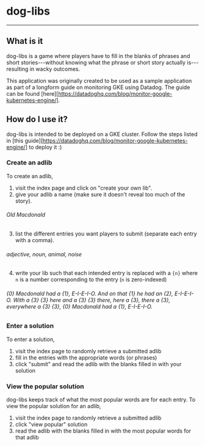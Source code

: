 # dog-libs
---

## What is it
dog-libs is a game where players have to fill in the blanks of phrases and short stories---without knowing what the phrase or short story actually is---resulting in wacky outcomes.

This application was originally created to be used as a sample application as part of a longform guide on monitoring GKE using Datadog. The guide can be found [here][https://datadoghq.com/blog/monitor-google-kubernetes-engine/].

## How do I use it?

dog-libs is intended to be deployed on a GKE cluster. Follow the steps listed in [this guide][https://datadoghq.com/blog/monitor-google-kubernetes-engine/] to deploy it :)

### Create an adlib

To create an adlib,

1. visit the index page and click on "create your own lib".
2. give your adlib a name (make sure it doesn't reveal too much of the story).
###### Old Macdonald
3. list the different entries you want players to submit (separate each entry with a comma).
###### adjective, noun, animal, noise
4. write your lib such that each intended entry is replaced with a `{n}` where `n` is a number corresponding to the entry (`n` is zero-indexed)
###### {0} Macdonald had a {1}, E-I-E-I-O. And on that {1} he had an {2}, E-I-E-I-O. With a {3} {3} here and a {3} {3} there, here a {3}, there a {3}, everywhere a {3} {3}, {0} Macdonald had a {1}, E-I-E-I-O.

### Enter a solution

To enter a solution,

1. visit the index page to randomly retrieve a submitted adlib
2. fill in the entries with the appropriate words (or phrases)
3. click "submit" and read the adlib with the blanks filled in with your solution

### View the popular solution

dog-libs keeps track of what the most popular words are for each entry. To view the popular solution for an adlib,

1. visit the index page to randomly retrieve a submitted adlib
2. click "view popular" solution
3. read the adlib with the blanks filled in with the most popular words for that adlib
